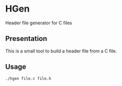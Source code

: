 # HGen

Header file generator for C files

## Presentation

This is a small tool to build a header file from a C file.


## Usage

```
./hgen file.c file.h
```
